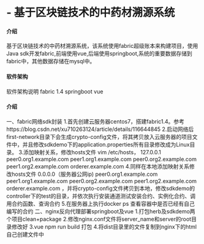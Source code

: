 # - 基于区块链技术的中药材溯源系统

#### 介绍
基于区块链技术的中药材溯源系统，该系统使用fabric超级账本来构建项目，使用Java sdk开发fabric,前端使用vue,后端使用springboot,系统的重要数据存储到fabric中，其他数据存储在mysql中。

#### 软件架构
软件架构说明
fabric 1.4 springboot vue
#### 介绍
一、fabric网络sdk封装
1.首先创建云服务器centos7，搭建fabric1.4。参考https://blog.csdn.net/xu710263124/article/details/116644845
2.启动网络后first-network目录下会生成crypto-config文件，将其拷贝放入云服务器的项目文件中，并且修改sdkdemo下的application.properties所有目录修改成为Linux目录。
3.添加映射关系，修改hosts文件 vim /etc/hosts， 127.0.0.1 peer0.org1.example.com peer1.org1.example.com peer0.org2.example.com peer1.org2.example.com orderer.example.com 
4.同样在本地添加映射关系修改hosts文件 0.0.0.0（服务器公网ip) peer0.org1.example.com peer1.org1.example.com peer0.org2.example.com peer1.org2.example.com orderer.example.com ，并将crypto-config文件拷贝到本地，修改sdkdemo的controller下的test的目录，并依次执行安装通道测试安装合约、实例化合约、调用合约函数、查询合约
5.在服务器上执行docker ps 查看容器中是否已经有自己编写的合约
二、nginx反向代理部署springboot及vue
1.打包herb及sdkdemo两个项目clean+package
2.修改nginx.conf文件将server_name和server的root目录修改好
3.vue npm run build 打包
4.将dist目录里的文件复制到nginx下的html自己创建文件中

